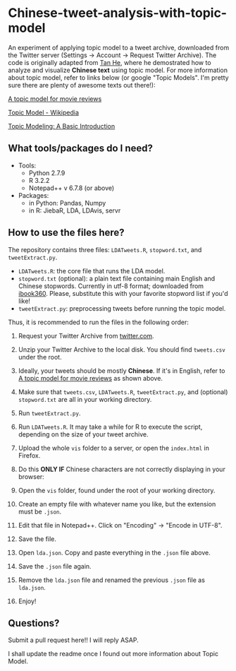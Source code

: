 # Chinese-tweet-analysis-with-topic-model

An experiment of applying topic model to a tweet archive, downloaded from the Twitter server (Settings -> Account -> Request Twitter Archive). The code is originally adapted from [Tan He](http://computational-communication.com/2015/12/ldavis/), where he demostrated how to analyze and visualize **Chinese text** using topic model. For more information about topic model, refer to links below (or google "Topic Models". I'm pretty sure there are plenty of awesome texts out there!):

[A topic model for movie reviews](http://cpsievert.github.io/LDAvis/reviews/reviews.html)

[Topic Model - Wikipedia](https://en.wikipedia.org/wiki/Topic_model)

[Topic Modeling: A Basic Introduction](http://journalofdigitalhumanities.org/2-1/topic-modeling-a-basic-introduction-by-megan-r-brett/)

## What tools/packages do I need?
* Tools:
  - Python 2.7.9
  - R 3.2.2
  - Notepad++ v 6.7.8 (or above)
* Packages:
  - in Python: Pandas, Numpy
  - in R: JiebaR, LDA, LDAvis, servr

## How to use the files here?
The repository contains three files: `LDATweets.R`, `stopword.txt`, and `tweetExtract.py`.
- `LDATweets.R`: the core file that runs the LDA model. 
- `stopword.txt` (optional): a plain text file containing main English and Chinese stopwords. Currently in utf-8 format; downloaded from [ibook360](http://www.cnblogs.com/ibook360/archive/2011/11/23/2260397.html). Please, substitute this with your favorite stopword list if you'd like!
- `tweetExtract.py`: preprocessing tweets before running the topic model.

Thus, it is recommended to run the files in the following order:

1. Request your Twitter Archive from [twitter.com](https://twitter.com).
2. Unzip your Twitter Archive to the local disk. You should find `tweets.csv` under the root.
  1. Ideally, your tweets should be mostly **Chinese**. If it's in English, refer to [A topic model for movie reviews](http://cpsievert.github.io/LDAvis/reviews/reviews.html) as shown above.
3. Make sure that `tweets.csv`, `LDATweets.R`, `tweetExtract.py`, and (optional) `stopword.txt` are all in your working directory.
4. Run `tweetExtract.py`.
5. Run `LDATweets.R`. It may take a while for R to execute the script, depending on the size of your tweet archive.
6. Upload the whole `vis` folder to a server, or open the `index.html` in Firefox.
7. Do this **ONLY IF** Chinese characters are not correctly displaying in your browser:

  1. Open the `vis` folder, found under the root of your working directory.
  2. Create an empty file with whatever name you like, but the extension must be `.json`.
  3. Edit that file in Notepad++. Click on "Encoding" -> "Encode in UTF-8".
  4. Save the file.
  5. Open `lda.json`. Copy and paste everything in the `.json` file above.
  6. Save the `.json` file again. 
  7. Remove the `lda.json` file and renamed the previous `.json` file as `lda.json`.
  
8. Enjoy!

## Questions?
Submit a pull request here!! I will reply ASAP.

I shall update the readme once I found out more information about Topic Model.


